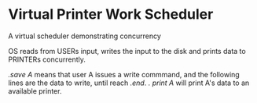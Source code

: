 # Virtual Printer Work Scheduler
A virtual scheduler demonstrating concurrency

OS reads from USERs input, writes the input to the disk and prints data to PRINTERs concurrently. 

*.save A* means that user A issues a write commmand, and the following lines are the data to write, until reach *.end*. *. print A* will print A's data to an available printer.
